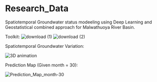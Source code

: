 # Research_Data

Spatiotemporal Groundwater status modeeling using Deep Learning and Geostatistical combined approach for Malwathuoya River Basin.

Toolkit:
![download (1)](https://github.com/kisalchandula/Groundwater-Research-Malwathuoya/assets/62669106/e707ec73-15a5-4e71-a2f2-b4cf6e30d7e1)
![download (2)](https://github.com/kisalchandula/Groundwater-Research-Malwathuoya/assets/62669106/3744790d-be03-46ab-8637-8d67b338d961)



Spatiotemporal Groundwater Variation:

![3D animation](https://github.com/kisalchandula/Groundwater-Research-Malwathuoya/assets/62669106/659d2fc1-ef06-4fe3-aab0-d93fcdfaa99c)



Prediction Map (Given month = 30):


![Prediction_Map_month-30](https://github.com/kisalchandula/Groundwater-Research-Malwathuoya/assets/62669106/05e6beda-8a8b-46fc-a131-6ba7a716d3e5)
